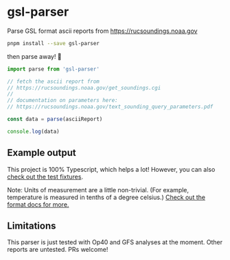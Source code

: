 # gsl-parser

Parse GSL format ascii reports from https://rucsoundings.noaa.gov

```sh
pnpm install --save gsl-parser
```

then parse away! 🎉

```ts
import parse from 'gsl-parser'

// fetch the ascii report from
// https://rucsoundings.noaa.gov/get_soundings.cgi
//
// documentation on parameters here:
// https://rucsoundings.noaa.gov/text_sounding_query_parameters.pdf

const data = parse(asciiReport)

console.log(data)
```

## Example output

This project is 100% Typescript, which helps a lot! However, you can also [check out the test fixtures](test/01/expected.json).

Note: Units of measurement are a little non-trivial. (For example, temperature is measured in tenths of a degree celsius.) [Check out the format docs for more.](https://rucsoundings.noaa.gov/raob_format.html)

## Limitations

This parser is just tested with Op40 and GFS analyses at the moment. Other reports are untested. PRs welcome!